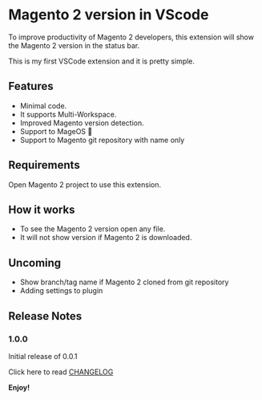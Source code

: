 # Magento 2 version in VScode

To improve productivity of Magento 2 developers, this extension will show the Magento 2 version in the status bar.

This is my first VSCode extension and it is pretty simple.

## Features

* Minimal code.
* It supports Multi-Workspace.
* Improved Magento version detection.
* Support to MageOS 🎉
* Support to Magento git repository with name only

## Requirements

Open Magento 2 project to use this extension.

## How it works

* To see the Magento 2 version open any file.
* It will not show version if Magento 2 is downloaded.

## Uncoming

* Show branch/tag name if Magento 2 cloned from git repository
* Adding settings to plugin

## Release Notes

### 1.0.0

Initial release of 0.0.1

Click here to read [CHANGELOG](CHANGELOG.md)

**Enjoy!**
